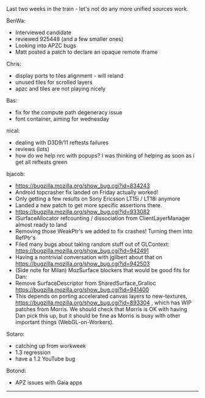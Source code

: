 Last two weeks in the train - let's not do any more unified sources work.


BenWa:
* Interviewed candidate
* reviewed 925448 (and a few smaller ones)
* Looking into APZC bugs
* Matt posted a patch to declare an opaque remote iframe

Chris:
* display ports to tiles alignment - will reland
* unused tiles for scrolled layers
* apzc and tiles are not playing nicely

Bas:
* fix for the compute path degeneracy issue
* font container, aiming for wednesday

nical:
* dealing with D3D9/11 reftests failures
* reviews (lots)
* how do we help nrc with popups? I was thinking of helping as soon as i get all reftests green

bjacob:
* https://bugzilla.mozilla.org/show_bug.cgi?id=834243 
* Android topcrasher fix landed on Friday actually worked!
* Only getting a few results on Sony Ericsson LT15i / LT18i anymore
* Landed a new patch to get more specific assertions there.
* https://bugzilla.mozilla.org/show_bug.cgi?id=933082
* ISurfaceAllocator refcounting / dissociation from ClientLayerManager almost ready to land
* Removing those WeakPtr's we added to fix crashes! Turning them into RefPtr's
* Filed many bugs about taking random stuff out of GLContext: https://bugzilla.mozilla.org/show_bug.cgi?id=942491
* Having a nontrivial conversation with jgilbert about that on https://bugzilla.mozilla.org/show_bug.cgi?id=942503
* (Side note for Milan) MozSurface blockers that would be good fits for Dan:
* Remove SurfaceDescriptor from SharedSurface_Gralloc https://bugzilla.mozilla.org/show_bug.cgi?id=941400
* This depends on porting accelerated canvas layers to new-textures, https://bugzilla.mozilla.org/show_bug.cgi?id=893304 , which has WIP patches from Morris. We should check that Morris is OK with having Dan pick this up, but it should be fine as Morris is busy with other important things (WebGL-on-Workers).

Sotaro:
* catching up from workweek
* 1.3 regression
* have a 1.2 YouTube bug

Botond:
* APZ issues with Gaia apps

________________



